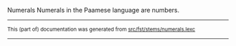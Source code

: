 Numerals
Numerals in the Paamese language are numbers.

* * *

<small>This (part of) documentation was generated from [src/fst/stems/numerals.lexc](https://github.com/giellalt/lang-pma/blob/main/src/fst/stems/numerals.lexc)</small>

---

